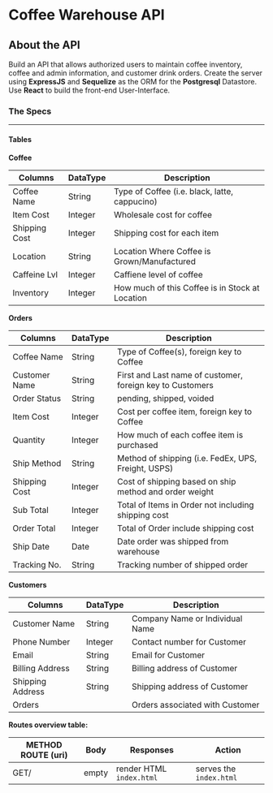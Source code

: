 # Coffee Warehouse API

**About the API**
---

Build an API that allows authorized users to maintain coffee inventory, coffee and admin information, and customer drink orders. Create the server using **ExpressJS** and **Sequelize** as the ORM for the **Postgresql** Datastore. Use **React** to build the front-end User-Interface.

### The Specs
---

#### Tables

**Coffee**

|	 Columns  	   |	DataType  |	Description	 																	  	    |
|----------------|------------|-------------------------------------------------------|
|	 Coffee Name   |  String		| Type of Coffee (i.e. black, latte, cappucino)		 			|
|	 Item Cost     |  Integer		| Wholesale cost for coffee													    |
|  Shipping Cost |  Integer		| Shipping cost for each item														|
|	 Location      |  String		| Location Where Coffee is Grown/Manufactured		  			|
|	 Caffeine Lvl  |  Integer		| Caffiene level of coffee															|
|  Inventory     |  Integer	  | How much of this Coffee is in Stock at Location				|

**Orders**

|  Columns			|		DataType	 |	 Description																								|
|---------------|--------------|--------------------------------------------------------------|
|	 Coffee Name	|		String		 |	 Type of Coffee(s), foreign key to Coffee										|
|  Customer Name|		String		 |	 First and Last name of customer, foreign key to Customers	|
|	 Order Status |	  String		 |	 pending, shipped, voided																		|
|	 Item Cost		|	  Integer		 |	 Cost per coffee item, foreign key to Coffee								|
|	 Quantity	    |		Integer		 |	 How much of each coffee item is purchased									|
|	 Ship Method	|	  String		 |	 Method of shipping (i.e. FedEx, UPS, Freight, USPS)				|
|	 Shipping Cost|	  Integer	   |	 Cost of shipping based on ship method and order weight			|
|	 Sub Total	  |	  Integer	   |	 Total of Items in Order not including shipping cost				|
|	 Order Total	|	  Integer	   |	 Total of Order include shipping cost												|
|  Ship Date	  |		Date		   |	 Date order was shipped from warehouse											|
|	 Tracking No. |	  String	   |	 Tracking number of shipped order														|

**Customers**

|	 Columns			  	 |		DataType	 |	 Description											|
|--------------------|---------------|------------------------------------|
|	 Customer Name  	 |   String		   |	 Company Name or Individual Name	|
|  Phone Number   	 |	  Integer		 |	 Contact number for Customer			|
|	 Email				  	 |	  String		 |	 Email for Customer								|
|	 Billing Address	 |		String		 |	 Billing address of Customer			|
|	 Shipping Address	 |		String		 |	 Shipping address of Customer			|
|	 Orders					   |   						 |	 Orders associated with Customer	|

**Routes overview table:**

|	METHOD ROUTE (uri)  | Body | Responses 						 		| Action 								  |
|---------------------|------|--------------------------|-------------------------|
| GET/   							| empty| render HTML `index.html` | serves the `index.html` |	




